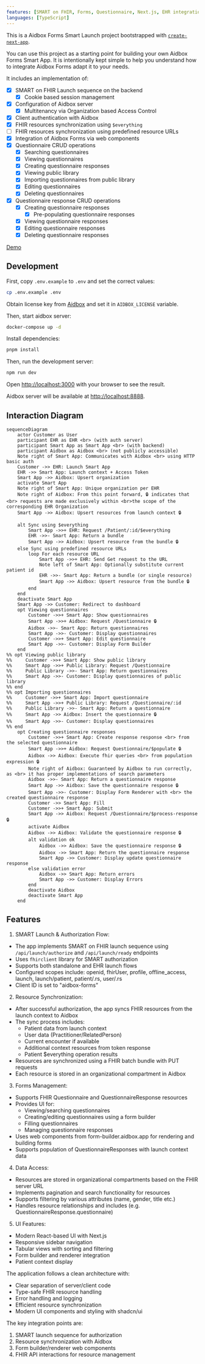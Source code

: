 ```yaml
---
features: [SMART on FHIR, Forms, Questionnaire, Next.js, EHR integration]
languages: [TypeScript]
---
```

This is a Aidbox Forms Smart Launch project bootstrapped with [`create-next-app`](https://nextjs.org/docs/app/api-reference/cli/create-next-app).

You can use this project as a starting point for building your own Aidbox Forms Smart App. 
It is intentionally kept simple to help you understand how to integrate Aidbox Forms adapt it to your needs.

It includes an implementation of:
- [x] SMART on FHIR Launch sequence on the backend
  - [x] Cookie based session management
- [x] Configuration of Aidbox server
  - [x] Multitenancy via Organization based Access Control
- [x] Client authentication with Aidbox
- [x] FHIR resources synchronization using `$everything`
- [ ] FHIR resources synchronization using predefined resource URLs
- [x] Integration of Aidbox Forms via web components
- [x] Questionnaire CRUD operations
  - [x] Searching questionnaires
  - [x] Viewing questionnaires
  - [x] Creating questionnaire responses
  - [x] Viewing public library
  - [x] Importing questionnaires from public library
  - [x] Editing questionnaires
  - [x] Deleting questionnaires
- [x] Questionnaire response CRUD operations
  - [x] Creating questionnaire responses
    - [x] Pre-populating questionnaire responses
  - [x] Viewing questionnaire responses
  - [x] Editing questionnaire responses
  - [x] Deleting questionnaire responses

[Demo](https://forms-smart-app.aidbox.app)

## Development

First, copy `.env.example` to `.env` and set the correct values:

```bash
cp .env.example .env
```

Obtain license key from [Aidbox](https://aidbox.app) and set it in `AIDBOX_LICENSE` variable.

Then, start aidbox server:

```bash
docker-compose up -d
```

Install dependencies:

```bash
pnpm install
```

Then, run the development server:

```bash
npm run dev
```

Open [http://localhost:3000](http://localhost:3000) with your browser to see the result.

Aidbox server will be available at [http://localhost:8888](http://localhost:8888).


## Interaction Diagram

```mermaid
sequenceDiagram
    actor Customer as User
    participant EHR as EHR <br> (with auth server)
    participant Smart App as Smart App <br> (with backend)
    participant Aidbox as Aidbox <br> (not publicly accessible)
    Note right of Smart App: Communicates with Aidbox <br> using HTTP basic auth
    Customer ->> EHR: Launch Smart App
    EHR ->> Smart App: Launch context + Access Token
    Smart App ->> Aidbox: Upsert organization
    activate Smart App
    Note right of Smart App: Unique organization per EHR
    Note right of Aidbox: From this point forward, 🔒 indicates that <br> requests are made exclusively within <br>the scope of the corresponding EHR Organization
    Smart App ->> Aidbox: Upsert resources from launch context 🔒

    alt Sync using $everything
        Smart App ->>+ EHR: Request /Patient/:id/$everything
        EHR ->>- Smart App: Return a bundle
        Smart App ->> Aidbox: Upsert resource from the bundle 🔒
    else Sync using predefined resource URLs
        loop For each resource URL
            Smart App ->>+ EHR: Send Get request to the URL
            Note left of Smart App: Optionally substitute current patient id
            EHR ->>- Smart App: Return a bundle (or single resource)
            Smart App ->> Aidbox: Upsert resource from the bundle 🔒
        end
    end
    deactivate Smart App
    Smart App ->> Customer: Redirect to dashboard
    opt Viewing questionnaires
        Customer ->>+ Smart App: Show questionnaires
        Smart App ->>+ Aidbox: Request /Questionnaire 🔒
        Aidbox ->>- Smart App: Return questionnaires
        Smart App ->>- Customer: Display questionnaires
        Customer ->>+ Smart App: Edit questionnaire
        Smart App ->>- Customer: Display Form Builder
    end
%% opt Viewing public library
%%     Customer ->>+ Smart App: Show public library
%%     Smart App ->>+ Public Library: Request /Questionnaire
%%     Public Library ->>- Smart App: Return questionnaires
%%     Smart App ->>- Customer: Display questionnaires of public library
%% end
%% opt Importing questionnaires
%%     Customer ->>+ Smart App: Import questionnaire
%%     Smart App ->>+ Public Library: Request /Questionnaire/:id
%%     Public Library ->>- Smart App: Return a questionnaire
%%     Smart App ->> Aidbox: Insert the questionnaire 🔒
%%     Smart App ->>- Customer: Display questionnaires
%% end
    opt Creating questionnaire responses
        Customer ->>+ Smart App: Create response response <br> from the selected questionnaire
        Smart App ->>+ Aidbox: Request Questionnaire/$populate 🔒
        Aidbox ->> Aidbox: Execute fhir queries <br> from population expression 🔒
        Note right of Aidbox: Guaranteed by Aidbox to run correctly, as <br> it has proper implementations of search parameters
        Aidbox ->>- Smart App: Return a questionnaire response
        Smart App ->> Aidbox: Save the questionnaire response 🔒
        Smart App ->>- Customer: Display Form Renderer with <br> the created questionnaire response
        Customer ->> Smart App: Fill
        Customer ->>+ Smart App: Submit
        Smart App ->> Aidbox: Request /Questionnaire/$process-response 🔒
        activate Aidbox
        Aidbox ->> Aidbox: Validate the questionnaire response 🔒
        alt validation ok
            Aidbox ->> Aidbox: Save the questionnaire response 🔒
            Aidbox ->> Smart App: Return the questionnaire response
            Smart App ->> Customer: Display update questionnaire response
        else validation error
            Aidbox ->> Smart App: Return errors
            Smart App ->> Customer: Display Errors
        end
        deactivate Aidbox
        deactivate Smart App
    end
```

## Features

1. SMART Launch & Authorization Flow:
  * The app implements SMART on FHIR launch sequence using `/api/launch/authorize` and `/api/launch/ready` endpoints
  * Uses `fhirclient` library for SMART authorization
  * Supports both standalone and EHR launch flows
  * Configured scopes include: openid, fhirUser, profile, offline_access, launch, launch/patient, patient/.rs, user/.rs
  * Client ID is set to "aidbox-forms"
2. Resource Synchronization:
  * After successful authorization, the app syncs FHIR resources from the launch context to Aidbox
  * The sync process includes:
    * Patient data from launch context
    * User data (Practitioner/RelatedPerson)
    * Current encounter if available
    * Additional context resources from token response
    * Patient $everything operation results
  * Resources are synchronized using a FHIR batch bundle with PUT requests
  * Each resource is stored in an organizational compartment in Aidbox
3. Forms Management:
  * Supports FHIR Questionnaire and QuestionnaireResponse resources
  * Provides UI for:
    * Viewing/searching questionnaires
    * Creating/editing questionnaires using a form builder
    * Filling questionnaires
    * Managing questionnaire responses
  * Uses web components from form-builder.aidbox.app for rendering and building forms
  * Supports population of QuestionnaireResponses with launch context data
4. Data Access:
  * Resources are stored in organizational compartments based on the FHIR server URL
  * Implements pagination and search functionality for resources
  * Supports filtering by various attributes (name, gender, title etc.)
  * Handles resource relationships and includes (e.g. QuestionnaireResponse.questionnaire)
5. UI Features:
  * Modern React-based UI with Next.js
  * Responsive sidebar navigation
  * Tabular views with sorting and filtering
  * Form builder and renderer integration
  * Patient context display


The application follows a clean architecture with:

 * Clear separation of server/client code
 * Type-safe FHIR resource handling
 * Error handling and logging
 * Efficient resource synchronization
 * Modern UI components and styling with shadcn/ui

The key integration points are:

1. SMART launch sequence for authorization
2. Resource synchronization with Aidbox
3. Form builder/renderer web components
4. FHIR API interactions for resource management
